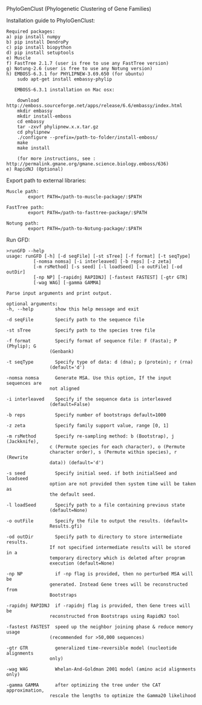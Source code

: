 PhyloGenClust (Phylogenetic Clustering of Gene Families)

Installation guide to PhyloGenClust:

	Required packages:
	a) pip install numpy 
	b) pip install DendroPy
	c) pip install biopython
	d) pip install setuptools
	e) Muscle
	f) FastTree 2.1.7 (user is free to use any FastTree version) 
	g) Notung-2.6 (user is free to use any Notung version)
	h) EMBOSS-6.3.1 for PHYLIPNEW-3.69.650 (for ubuntu)
		sudo apt-get install embassy-phylip 
	   	
	   EMBOSS-6.3.1 installation on Mac osx:

		download http://emboss.sourceforge.net/apps/release/6.6/embassy/index.html
		mkdir embassy
		mkdir install-emboss
		cd embassy
		tar -zxvf phylipnew.x.x.tar.gz
		cd phylipnew
		./configure --prefix=/path-to-folder/install-emboss/
		make 
		make install
	
		(for more instructions, see : http://permalink.gmane.org/gmane.science.biology.emboss/636)
	e) RapidNJ (Optional)
	
Export path to external libraries:
		
	Muscle path:
			export PATH=/path-to-muscle-package/:$PATH
			
	FastTree path:
			export PATH=/path-to-fasttree-package/:$PATH
			
	Notung path:
			export PATH=/path-to-Notung-package/:$PATH

Run GFD:

	>runGFD --help
	usage: runGFD [-h] [-d seqFile] [-st sTree] [-f format] [-t seqType]
              [-nomsa nomsa] [-i interleaved] [-b reps] [-z zeta]
              [-m rsMethod] [-s seed] [-l loadSeed] [-o outFile] [-od outDir]
              [-np NP] [-rapidnj RAPIDNJ] [-fastest FASTEST] [-gtr GTR]
              [-wag WAG] [-gamma GAMMA]

	Parse input arguments and print output.

	optional arguments:
 	-h, --help        show this help message and exit

  	-d seqFile        Specify path to the sequence file

  	-st sTree         Specify path to the species tree file

 	-f format         Specify format of sequence file: F (Fasta); P (Phylip); G
                    (Genbank)

  	-t seqType        Specify type of data: d (dna); p (protein); r (rna)
                    (default='d')

  	-nomsa nomsa      Generate MSA. Use this option, If the input sequences are
                    not aligned

 	-i interleaved    Specify if the sequence data is interleaved
                    (default=False)

  	-b reps           Specify number of bootstraps default=1000

  	-z zeta           Specify family support value, range [0, 1]

  	-m rsMethod       Specify re-sampling method: b (Bootstrap), j (Jackknife),
                    c (Permute species for each character), o (Permute
                    character order), s (Permute within species), r (Rewrite
                    data)) (default='d')

  	-s seed           Specify initial seed. if both initialSeed and loadseed
                    option are not provided then system time will be taken as
                    the default seed.

  	-l loadSeed       Specify path to a file containing previous state
                    (default=None)

  	-o outFile        Specify the file to output the results. (default=
                    Results.gfi)

  	-od outDir        Specify path to directory to store intermediate results.
                    If not specified intermediate results will be stored in a
                    temporary directory which is deleted after program
                    execution (default=None)

  	-np NP            if -np flag is provided, then no perturbed MSA will be
                    generated. Instead Gene trees will be reconstructed from
                    Bootstraps

  	-rapidnj RAPIDNJ  if -rapidnj flag is provided, then Gene trees will be
                    reconstructed from Bootstraps using RapidNJ tool

  	-fastest FASTEST  speed up the neighbor joining phase & reduce memory usage
                    (recommended for >50,000 sequences)

  	-gtr GTR          generalized time-reversible model (nucleotide alignments
                    only)

  	-wag WAG          Whelan-And-Goldman 2001 model (amino acid alignments only)

  	-gamma GAMMA      after optimizing the tree under the CAT approximation,
                    rescale the lengths to optimize the Gamma20 likelihood

